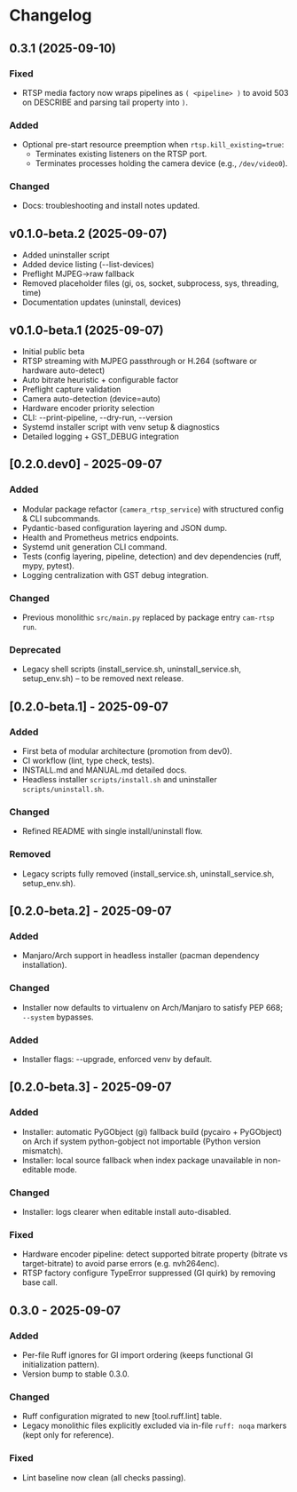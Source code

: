 # Changelog

## 0.3.1 (2025-09-10)
### Fixed
- RTSP media factory now wraps pipelines as `( <pipeline> )` to avoid 503 on DESCRIBE and parsing tail property into `)`.

### Added
- Optional pre-start resource preemption when `rtsp.kill_existing=true`:
  - Terminates existing listeners on the RTSP port.
  - Terminates processes holding the camera device (e.g., `/dev/video0`).

### Changed
- Docs: troubleshooting and install notes updated.

## v0.1.0-beta.2 (2025-09-07)
- Added uninstaller script
- Added device listing (--list-devices)
- Preflight MJPEG->raw fallback
- Removed placeholder files (gi, os, socket, subprocess, sys, threading, time)
- Documentation updates (uninstall, devices)

## v0.1.0-beta.1 (2025-09-07)
- Initial public beta
- RTSP streaming with MJPEG passthrough or H.264 (software or hardware auto-detect)
- Auto bitrate heuristic + configurable factor
- Preflight capture validation
- Camera auto-detection (device=auto)
- Hardware encoder priority selection
- CLI: --print-pipeline, --dry-run, --version
- Systemd installer script with venv setup & diagnostics
- Detailed logging + GST_DEBUG integration

## [0.2.0.dev0] - 2025-09-07
### Added
- Modular package refactor (`camera_rtsp_service`) with structured config & CLI subcommands.
- Pydantic-based configuration layering and JSON dump.
- Health and Prometheus metrics endpoints.
- Systemd unit generation CLI command.
- Tests (config layering, pipeline, detection) and dev dependencies (ruff, mypy, pytest).
- Logging centralization with GST debug integration.

### Changed
- Previous monolithic `src/main.py` replaced by package entry `cam-rtsp run`.

### Deprecated
- Legacy shell scripts (install_service.sh, uninstall_service.sh, setup_env.sh) – to be removed next release.

## [0.2.0-beta.1] - 2025-09-07
### Added
- First beta of modular architecture (promotion from dev0).
- CI workflow (lint, type check, tests).
- INSTALL.md and MANUAL.md detailed docs.
- Headless installer `scripts/install.sh` and uninstaller `scripts/uninstall.sh`.

### Changed
- Refined README with single install/uninstall flow.

### Removed
- Legacy scripts fully removed (install_service.sh, uninstall_service.sh, setup_env.sh).

## [0.2.0-beta.2] - 2025-09-07
### Added
- Manjaro/Arch support in headless installer (pacman dependency installation).
### Changed
- Installer now defaults to virtualenv on Arch/Manjaro to satisfy PEP 668; `--system` bypasses.
### Added
- Installer flags: --upgrade, enforced venv by default.

## [0.2.0-beta.3] - 2025-09-07
### Added
- Installer: automatic PyGObject (gi) fallback build (pycairo + PyGObject) on Arch if system python-gobject not importable (Python version mismatch).
- Installer: local source fallback when index package unavailable in non-editable mode.
### Changed
- Installer: logs clearer when editable install auto-disabled.
### Fixed
- Hardware encoder pipeline: detect supported bitrate property (bitrate vs target-bitrate) to avoid parse errors (e.g. nvh264enc).
- RTSP factory configure TypeError suppressed (GI quirk) by removing base call.

## 0.3.0 - 2025-09-07
### Added
- Per-file Ruff ignores for GI import ordering (keeps functional GI initialization pattern).
- Version bump to stable 0.3.0.

### Changed
- Ruff configuration migrated to new [tool.ruff.lint] table.
- Legacy monolithic files explicitly excluded via in-file `ruff: noqa` markers (kept only for reference).

### Fixed
- Lint baseline now clean (all checks passing).
